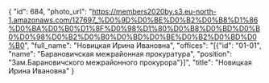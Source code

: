 {
    "id": 684,
    "photo_url": "https://members2020by.s3.eu-north-1.amazonaws.com/127697_%D0%9D%D0%BE%D0%B2%D0%B8%D1%86%D0%BA%D0%B0%D1%8F%D0%98%D1%80%D0%B8%D0%BD%D0%B0%D0%98%D0%B2%D0%B0%D0%BD%D0%BE%D0%B2%D0%BD%D0%B0",
    "full_name": "Новицкая Ирина Ивановна",
    "offices": "[{\"id\": \"01-01\", \"name\": \"Барановичская межрайонная прокуратура\", \"position\": \"Зам.Барановичского межрайонного прокурора\"}]",
    "title": "Новицкая Ирина Ивановна"
}